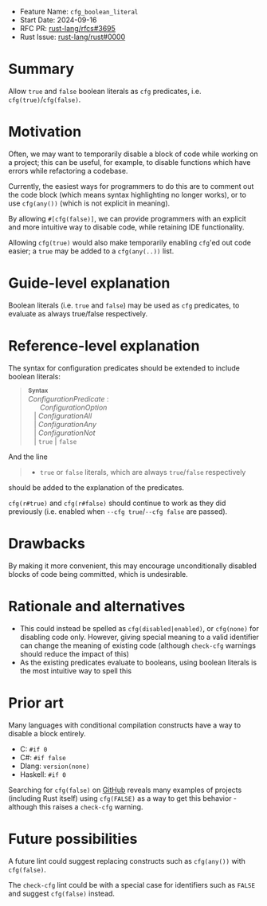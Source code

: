 - Feature Name: `cfg_boolean_literal`
- Start Date: 2024-09-16
- RFC PR: [rust-lang/rfcs#3695](https://github.com/rust-lang/rfcs/pull/3695)
- Rust Issue: [rust-lang/rust#0000](https://github.com/rust-lang/rust/issues/0000)

# Summary
[summary]: #summary

Allow `true` and `false` boolean literals as `cfg` predicates, i.e. `cfg(true)`/`cfg(false)`.

# Motivation
[motivation]: #motivation

Often, we may want to temporarily disable a block of code while working on a project; this can be useful, for example, to disable functions which have errors while refactoring a codebase.

Currently, the easiest ways for programmers to do this are to comment out the code block (which means syntax highlighting no longer works), or to use `cfg(any())` (which is not explicit in meaning).

By allowing `#[cfg(false)]`, we can provide programmers with an explicit and more intuitive way to disable code, while retaining IDE functionality.

Allowing `cfg(true)` would also make temporarily enabling `cfg`'ed out code easier; a `true` may be added to a `cfg(any(..))` list.

# Guide-level explanation
[guide-level-explanation]: #guide-level-explanation

Boolean literals (i.e. `true` and `false`) may be used as `cfg` predicates, to evaluate as always true/false respectively.

# Reference-level explanation
[reference-level-explanation]: #reference-level-explanation

The syntax for configuration predicates should be extended to include boolean literals:

> **<sup>Syntax</sup>**\
> _ConfigurationPredicate_ :\
> &nbsp;&nbsp; &nbsp;&nbsp; _ConfigurationOption_\
> &nbsp;&nbsp; | _ConfigurationAll_\
> &nbsp;&nbsp; | _ConfigurationAny_\
> &nbsp;&nbsp; | _ConfigurationNot_ \
> &nbsp;&nbsp; | `true` | `false`

And the line
> - `true` or `false` literals, which are always `true`/`false` respectively

should be added to the explanation of the predicates.

`cfg(r#true)` and `cfg(r#false)` should continue to work as they did previously (i.e. enabled when `--cfg true`/`--cfg false` are passed).

# Drawbacks
[drawbacks]: #drawbacks

By making it more convenient, this may encourage unconditionally disabled blocks of code being committed, which is undesirable.

# Rationale and alternatives
[rationale-and-alternatives]: #rationale-and-alternatives

- This could instead be spelled as `cfg(disabled|enabled)`, or `cfg(none)` for disabling code only. However, giving special meaning to a valid identifier can change the meaning of existing code (although `check-cfg` warnings should reduce the impact of this)
- As the existing predicates evaluate to booleans, using boolean literals is the most intuitive way to spell this

# Prior art
[prior-art]: #prior-art

Many languages with conditional compilation constructs have a way to disable a block entirely.

- C: `#if 0`
- C#: `#if false`
- Dlang: `version(none)`
- Haskell: `#if 0`

Searching for `cfg(false)` on [GitHub](https://github.com/search?q=%23%5Bcfg%28false%29%5D+language%3ARust&type=code) reveals many examples of projects (including Rust itself) using `cfg(FALSE)` as a way to get this behavior - although this raises a `check-cfg` warning.

# Future possibilities
[future-possibilities]: #future-possibilities

A future lint could suggest replacing constructs such as `cfg(any())` with `cfg(false)`.

The `check-cfg` lint could be with a special case for identifiers such as `FALSE` and suggest `cfg(false)` instead.
